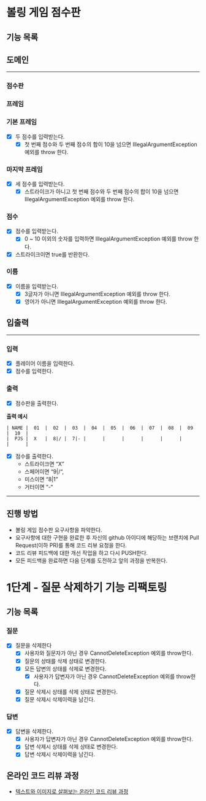 # 볼링 게임 점수판

## 기능 목록

## 도메인

<hr>

### 점수판

### 프레임

### 기본 프레임

- [x] 두 점수를 입력받는다.
    - [x] 첫 번째 점수와 두 번째 점수의 합이 10을 넘으면 IllegalArgumentException 예외를 throw 한다.

### 마지막 프레임

- [x] 세 점수를 입력받는다.
    - [x] 스트라이크가 아니고 첫 번째 점수와 두 번째 점수의 합이 10을 넘으면 IllegalArgumentException 예외를 throw 한다.

### 점수

- [x] 점수를 입력받는다.
    - [x] 0 ~ 10 이외의 숫자를 입력하면 IllegalArgumentException 예외를 throw 한다.
- [x] 스트라이크이면 true를 반환한다.

### 이름

- [x] 이름을 입력받는다.
    - [x] 3글자가 아니면 IllegalArgumentException 예외를 throw 한다.
    - [x] 영어가 아니면 IllegalArgumentException 예외를 throw 한다.

## 입출력

<hr>

### 입력

- [x] 플레이어 이름을 입력한다.
- [x] 점수를 입력한다.

### 출력

- [x] 점수판을 출력한다.

**출력 예시**

```
| NAME |  01  |  02  |  03  |  04  |  05  |  06  |  07  |  08  |  09  |  10  |
|  PJS |  X   |  8|/ |  7|- |      |      |      |      |      |      |      |
```

- [x] 점수를 출력한다.
    - 스트라이크면 “X”
    - 스페어이면 “9|/“,
    - 미스이면 “8|1”
    - 거터이면 “-“

<hr>

## 진행 방법

* 볼링 게임 점수판 요구사항을 파악한다.
* 요구사항에 대한 구현을 완료한 후 자신의 github 아이디에 해당하는 브랜치에 Pull Request(이하 PR)를 통해 코드 리뷰 요청을 한다.
* 코드 리뷰 피드백에 대한 개선 작업을 하고 다시 PUSH한다.
* 모든 피드백을 완료하면 다음 단계를 도전하고 앞의 과정을 반복한다.

# 1단계 - 질문 삭제하기 기능 리팩토링

## 기능 목록

### 질문

- [x] 질문을 삭제한다
    - [x] 사용자와 질문자가 아닌 경우 CannotDeleteException 예외를 throw한다.
    - [x] 질문의 상태를 삭제 상태로 변경한다.
    - [x] 모든 답변의 상태를 삭제로 변경한다.
        - [x] 사용자가 답변자가 아닌 경우 CannotDeleteException 예외를 throw한다.
    - [x] 질문 삭제시 상태를 삭제 상태로 변경한다.
    - [x] 질문 삭제시 삭제이력을 남긴다.

### 답변

- [x] 답변을 삭제한다.
    - [x] 사용자가 답변자가 아닌 경우 CannotDeleteException 예외를 throw한다.
    - [x] 답변 삭제시 상태를 삭제 상태로 변경한다.
    - [x] 답변 삭제시 삭제이력을 남긴다.

## 온라인 코드 리뷰 과정

* [텍스트와 이미지로 살펴보는 온라인 코드 리뷰 과정](https://github.com/next-step/nextstep-docs/tree/master/codereview)
